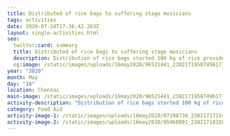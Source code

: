 ```yaml
---
title: Distributed of rice bags to suffering stage musicians
tags: activities
date: 2020-07-24T17:36:42.263Z
layout: single-activities.html
seo:
  twitter:card: summary
  title: Distributed of rice bags to suffering stage musicians
  description: Distribution of rice bags started 100 kg of rice provided to suffering stage musicians!
  og:image: /static/images/uploads/16may2020/96521441_2382171958749617_7142021182882054144_o_2382171955416284.jpg
year: "2020"
month: May
day: "16"
location: Chennai
main-image: /static/images/uploads/16may2020/96521441_2382171958749617_7142021182882054144_o_2382171955416284.jpg
activity-description: "Distribution of rice bags started 100 kg of rice provided to suffering stage musicians!! Interested then please contribute to help for needy people Contact here: 7358174486"
category: Food Aid
activity-image-1: /static/images/uploads/16may2020/97298730_2382171715416308_5542613604240457728_o_2382171712082975.jpg
activity-image-2: /static/images/uploads/16may2020/95968091_2382171832082963_8589164736292061184_o_2382171825416297.jpg
---
```

